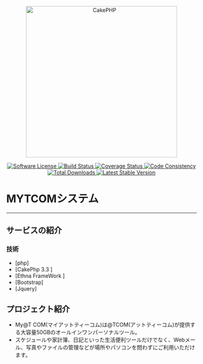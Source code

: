 <p align="center">
  <a href="https://cakephp.org/" target="_blank" >
    <img alt="CakePHP" src="https://cakephp.org/v2/img/logos/CakePHP_Logo.svg" width="400" />
  </a>
</p>
<p align="center">
    <a href="LICENSE" target="_blank">
        <img alt="Software License" src="https://img.shields.io/badge/license-MIT-brightgreen.svg?style=flat-square">
    </a>
    <a href="https://travis-ci.com/cakephp/cakephp" target="_blank">
        <img alt="Build Status" src="https://img.shields.io/travis/com/cakephp/cakephp/master.svg?style=flat-square">
    </a>
    <a href="https://coveralls.io/r/cakephp/cakephp?branch=master" target="_blank">
        <img alt="Coverage Status" src="https://img.shields.io/coveralls/cakephp/cakephp/master.svg?style=flat-square">
    </a>
    <a href="https://squizlabs.github.io/PHP_CodeSniffer/analysis/cakephp/cakephp/" target="_blank">
        <img alt="Code Consistency" src="https://squizlabs.github.io/PHP_CodeSniffer/analysis/cakephp/cakephp/grade.svg">
    </a>
    <a href="https://packagist.org/packages/cakephp/cakephp" target="_blank">
        <img alt="Total Downloads" src="https://img.shields.io/packagist/dt/cakephp/cakephp.svg?style=flat-square">
    </a>
    <a href="https://packagist.org/packages/cakephp/cakephp" target="_blank">
        <img alt="Latest Stable Version" src="https://img.shields.io/packagist/v/cakephp/cakephp.svg?style=flat-square&label=stable">
    </a>
</p>

# MYTCOMシステム

-------------------------------------------------------

## サービスの紹介

### 技術
* [php]
* [CakePhp 3.3 ]
* [Ethna FrameWork ]
* [Bootstrap]
* [Jquery]

## プロジェクト紹介
* My@T COM(マイアットティーコム)は@TCOM(アットティーコム)が提供する大容量50GBのオールインワンパーソナルツール。
* スケジュールや家計簿、日記といった生活便利ツールだけでなく、Webメール、写真やファイルの管理などが場所やパソコンを問わずにご利用いただけます。
